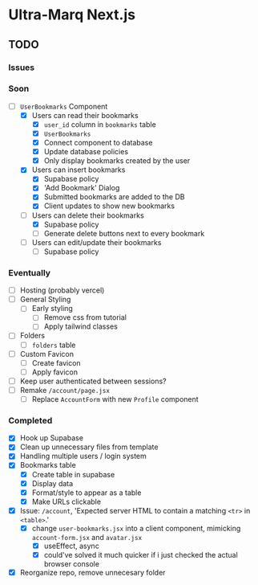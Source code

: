 # Ultra-Marq Next.js

## TODO

### Issues

### Soon

- [ ] `UserBookmarks` Component
  - [x] Users can read their bookmarks
    - [x] `user_id` column in `bookmarks` table
    - [x] `UserBookmarks`
    - [x] Connect component to database
    - [x] Update database policies
    - [x] Only display bookmarks created by the user
  - [x] Users can insert bookmarks
    - [x] Supabase policy
    - [x] 'Add Bookmark' Dialog
    - [x] Submitted bookmarks are added to the DB
    - [x] Client updates to show new bookmarks
  - [ ] Users can delete their bookmarks
    - [x] Supabase policy
    - [ ] Generate delete buttons next to every bookmark
  - [ ] Users can edit/update their bookmarks
    - [ ] Supabase policy

### Eventually

- [ ] Hosting (probably vercel)
- [ ] General Styling
  - [ ] Early styling
    - [ ] Remove css from tutorial
    - [ ] Apply tailwind classes
- [ ] Folders
  - [ ] `folders` table
- [ ] Custom Favicon
  - [ ] Create favicon
  - [ ] Apply favicon
- [ ] Keep user authenticated between sessions?
- [ ] Remake `/account/page.jsx`
  - [ ] Replace `AccountForm` with new `Profile` component

### Completed

- [x] Hook up Supabase
- [x] Clean up unnecessary files from template
- [x] Handling multiple users / login system
- [x] Bookmarks table
  - [x] Create table in supabase
  - [x] Display data
  - [x] Format/style to appear as a table
  - [x] Make URLs clickable
- [x] Issue: `/account`, 'Expected server HTML to contain a matching `<tr>` in `<table>`.'
  - [x] change `user-bookmarks.jsx` into a client component, mimicking `account-form.jsx` and `avatar.jsx`
    - [x] useEffect, async
    - [x] could've solved it much quicker if i just checked the actual browser console
- [x] Reorganize repo, remove unnecesary folder
